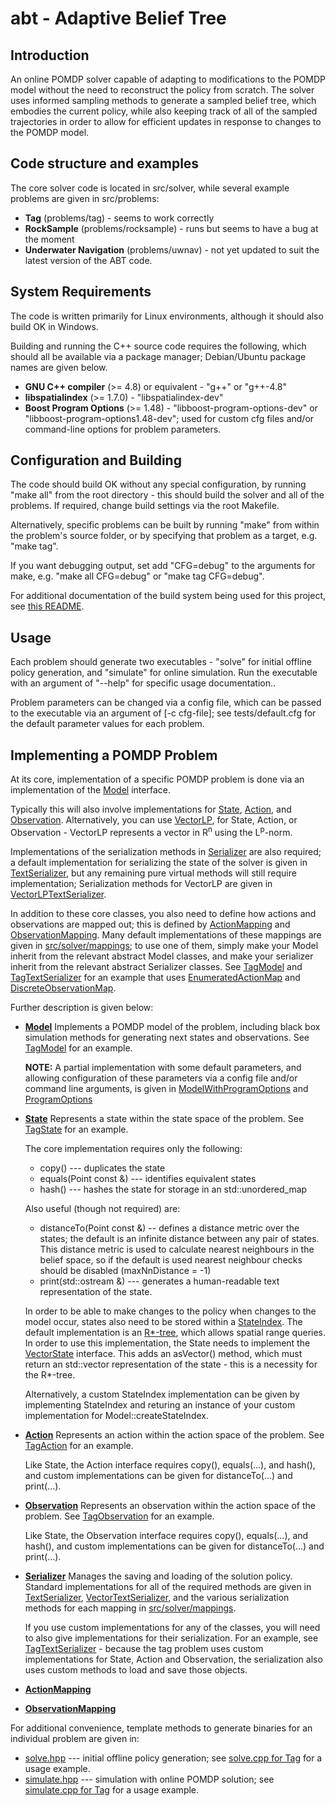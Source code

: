 abt - Adaptive Belief Tree
==========================

Introduction
------------
An online POMDP solver capable of adapting to modifications to the POMDP model
without the need to reconstruct the policy from scratch. The solver uses
informed sampling methods to generate a sampled belief tree, which embodies the
current policy, while also keeping track of all of the sampled trajectories
in order to allow for efficient updates in response to changes to the
POMDP model.

Code structure and examples
---------------------------
The core solver code is located in src/solver, while several example problems
are given in src/problems:
- **Tag** (problems/tag) - seems to work correctly
- **RockSample** (problems/rocksample) - runs but seems to have a bug at the moment
- **Underwater Navigation** (problems/uwnav) - not yet updated to suit the latest
    version of the ABT code.

System Requirements
-------------------
The code is written primarily for Linux environments, although it should also
build OK in Windows.

Building and running the C++ source code requires the following, which should
all be available via a package manager; Debian/Ubuntu package names are given
below.
- **GNU C++ compiler** (>= 4.8) or equivalent - "g++" or "g++-4.8"
- **libspatialindex** (>= 1.7.0) - "libspatialindex-dev"
- **Boost Program Options** (>= 1.48) - "libboost-program-options-dev" or
    "libboost-program-options1.48-dev"; used for custom cfg files and/or
    command-line options for problem parameters.

Configuration and Building
--------------------------
The code should build OK without any special configuration, by running "make all"
from the root directory - this should build the solver and all of the problems.
If required, change build settings via the root Makefile.

Alternatively, specific problems can be built by running "make" from within the
problem's source folder, or by specifying that problem as a target, e.g.
"make tag".

If you want debugging output, set add "CFG=debug" to the arguments for make,
e.g. "make all CFG=debug" or "make tag CFG=debug".

For additional documentation of the build system being used for this project,
see [this README](.make/README.md).

Usage
-----
Each problem should generate two executables - "solve" for initial offline
policy generation, and "simulate" for online simulation. Run the executable
with an argument of "--help" for specific usage documentation..

Problem parameters can be changed via a config file, which can be passed to the
executable via an argument of [-c cfg-file]; see tests/default.cfg for the
default parameter values for each problem.

Implementing a POMDP Problem
-----------------------------
At its core, implementation of a specific POMDP problem is done via an
implementation of the [Model](src/solver/abstract-problem/Model.hpp) interface.

Typically this will also involve implementations for
[State](src/solver/abstract-problem/State.hpp),
[Action](src/solver/abstract-problem/Action.hpp), and
[Observation](src/solver/abstract-problem/Observation.hpp).
Alternatively, you can use [VectorLP](src/solver/abstract-problem/VectorLP.hpp),
for State, Action, or Observation - VectorLP represents a vector in
R<sup>n</sup> using the L<sup>p</sup>-norm.

Implementations of the serialization methods in
[Serializer](src/solver/serialization/Serializer/hpp)
are also required; a default implementation for serializing the state of the
solver is given in
[TextSerializer](src/solver/serialization/TextSerializer/hpp),
but any remaining pure virtual methods will still require implementation;
Serialization methods for VectorLP are given in
[VectorLPTextSerializer](src/solver/serialization/VectorLPTextSerializer.cpp).

In addition to these core classes, you also need to define how actions and
observations are mapped out; this is defined by
[ActionMapping](src/solver/mappings/ActionMapping.hpp) and
[ObservationMapping](src/solver/mappings/ObservationMapping.hpp).
Many default implementations of these mappings are given in
[src/solver/mappings](src/solver/mappings); to use one of them, simply make your
Model inherit from the relevant abstract Model classes, and make your serializer
inherit from the relevant abstract Serializer classes. See
[TagModel](src/problems/tag/TagModel.cpp) and
[TagTextSerializer](src/problems/tag/TagTextSerializer.cpp) for an example that
uses
[EnumeratedActionMap](src/solver/mappings/enumerated_actions.hpp) and
[DiscreteObservationMap](src/solver/mappings/discrete_observations.hpp).

Further description is given below:

- **[Model](src/solver/abstract-problem/Model.hpp)**
    Implements a POMDP model of the problem, including black box simulation
    methods for generating next states and observations. See
    [TagModel](src/problems/tag/TagModel.hpp) for an example.

    **NOTE:**
    A partial implementation with some default parameters, and allowing
    configuration of these parameters via a config file and/or command line
    arguments, is given in
    [ModelWithProgramOptions](src/problems/shared/ModelWithProgramOptions.hpp) and
    [ProgramOptions](src/problems/shared/ProgramOptions.hpp)

- **[State](src/solver/abstract-problem/State.hpp)**
    Represents a state within the state space of the problem.
    See [TagState](src/problems/tag/TagState.cpp) for an example.

    The core implementation requires only the following:
    - copy() --- duplicates the state
    - equals(Point const &) --- identifies equivalent states
    - hash() --- hashes the state for storage in an std::unordered_map

    Also useful (though not required) are:
    - distanceTo(Point const &) -- defines a distance metric over the states;
        the default is an infinite distance between any pair of states.
        This distance metric is used to calculate nearest neighbours in the belief
        space, so if the default is used nearest neighbour checks should be
        disabled (maxNnDistance = -1)
    - print(std::ostream &) --- generates a human-readable text representation
        of the state.

    In order to be able to make changes to the policy when changes to the model
    occur, states also need to be stored within a
    [StateIndex](src/solver/indexing/StateIndex.hpp). The default implementation
    is an [R*-tree](src/solver/indexing/RTree.cpp), which allows spatial range
    queries. In order to use this implementation, the State needs to implement
    the [VectorState](src/solver/abstract-problem/VectorState.hpp) interface.
    This adds an asVector() method, which must return an std::vector<double>
    representation of the state - this is a necessity for the R*-tree.

    Alternatively, a custom StateIndex implementation can be given by
    implementing StateIndex and returing an instance of your custom
    implementation for Model::createStateIndex.

- **[Action](src/solver/abstract-problem/Action.hpp)**
    Represents an action within the action space of the problem.
    See [TagAction](src/problems/tag/TagAction.cpp) for an example.

    Like State, the Action interface requires copy(), equals(...), and hash(),
    and custom implementations can be given for distanceTo(...) and print(...).

- **[Observation](src/solver/abstract-problem/Observation.hpp)**
    Represents an observation within the action space of the problem.
    See [TagObservation](src/problems/tag/TagObservation.cpp) for an example.

    Like State, the Observation interface requires copy(), equals(...),
    and hash(), and custom implementations can be given for
    distanceTo(...) and print(...).

- **[Serializer](src/solver/serialization/Serializer.hpp)**
    Manages the saving and loading of the solution policy.
    Standard implementations for all of the required methods are given in
    [TextSerializer](src/solver/serialization/TextSerializer.cpp),
    [VectorTextSerializer](src/solver/serialization/VectorTextSerializer.cpp),
    and the various serialization methods for each mapping in
    [src/solver/mappings](src/solver/mappings).

    If you use custom implementations for any of the classes, you will need to
    also give implementations for their serialization. For an example, see
    [TagTextSerializer](src/problems/tag/TagTextSerializer.cpp) - because the
    tag problem uses custom implementations for State, Action and Observation,
    the serialization also uses custom methods to load and save those objects.

- **[ActionMapping](src/solver/mappings/ActionMapping.hpp)**

- **[ObservationMapping](src/solver/mappings/ObservationMapping.hpp)**

For additional convenience, template methods to generate binaries for an
individual problem are given in:
- [solve.hpp](src/problems/shared/solve.hpp) --- initial offline policy
    generation; see [solve.cpp for Tag](src/problems/tag/solve.cpp)
    for a usage example.
- [simulate.hpp](src/problems/shared/simulate.hpp) --- simulation with online
    POMDP solution; see [simulate.cpp for Tag](src/problems/tag/simulate.cpp)
    for a usage example.

